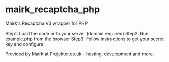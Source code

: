 # mairk_recaptcha_php
Mairk's Recaptcha V3 wrapper for PHP

Step1: Load the code onto your server (domain required)
Step2: Run example.php from the browser
Step3: Follow instructions to get your secret key and configure

Provided by Mairk at Projektor.co.uk - hosting, development and more.
